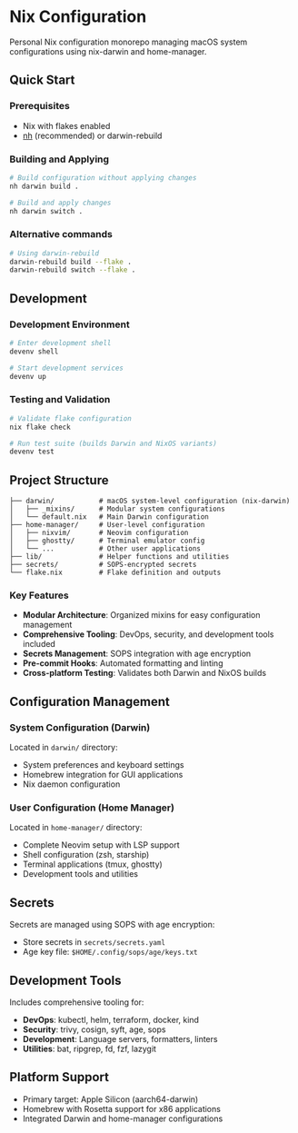# Nix Configuration

Personal Nix configuration monorepo managing macOS system configurations
using nix-darwin and home-manager.

## Quick Start

### Prerequisites

- Nix with flakes enabled
- [nh](https://github.com/viperML/nh) (recommended) or darwin-rebuild

### Building and Applying

```bash
# Build configuration without applying changes
nh darwin build .

# Build and apply changes
nh darwin switch .
```

### Alternative commands

```bash
# Using darwin-rebuild
darwin-rebuild build --flake .
darwin-rebuild switch --flake .
```

## Development

### Development Environment

```bash
# Enter development shell
devenv shell

# Start development services
devenv up
```

### Testing and Validation

```bash
# Validate flake configuration
nix flake check

# Run test suite (builds Darwin and NixOS variants)
devenv test
```

## Project Structure

```text
├── darwin/           # macOS system-level configuration (nix-darwin)
│   ├── _mixins/      # Modular system configurations
│   └── default.nix   # Main Darwin configuration
├── home-manager/     # User-level configuration
│   ├── nixvim/       # Neovim configuration
│   ├── ghostty/      # Terminal emulator config
│   └── ...           # Other user applications
├── lib/              # Helper functions and utilities
├── secrets/          # SOPS-encrypted secrets
└── flake.nix         # Flake definition and outputs
```

### Key Features

- **Modular Architecture**: Organized mixins for easy configuration management
- **Comprehensive Tooling**: DevOps, security, and development tools included
- **Secrets Management**: SOPS integration with age encryption
- **Pre-commit Hooks**: Automated formatting and linting
- **Cross-platform Testing**: Validates both Darwin and NixOS builds

## Configuration Management

### System Configuration (Darwin)

Located in `darwin/` directory:

- System preferences and keyboard settings
- Homebrew integration for GUI applications
- Nix daemon configuration

### User Configuration (Home Manager)

Located in `home-manager/` directory:

- Complete Neovim setup with LSP support
- Shell configuration (zsh, starship)
- Terminal applications (tmux, ghostty)
- Development tools and utilities

## Secrets

Secrets are managed using SOPS with age encryption:

- Store secrets in `secrets/secrets.yaml`
- Age key file: `$HOME/.config/sops/age/keys.txt`

## Development Tools

Includes comprehensive tooling for:

- **DevOps**: kubectl, helm, terraform, docker, kind
- **Security**: trivy, cosign, syft, age, sops
- **Development**: Language servers, formatters, linters
- **Utilities**: bat, ripgrep, fd, fzf, lazygit

## Platform Support

- Primary target: Apple Silicon (aarch64-darwin)
- Homebrew with Rosetta support for x86 applications
- Integrated Darwin and home-manager configurations
